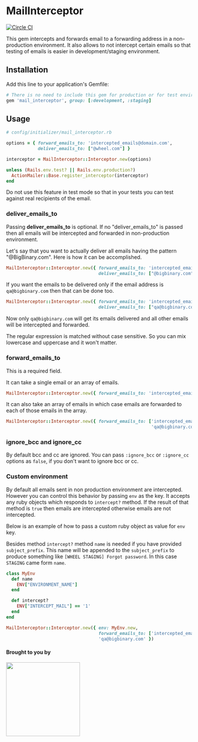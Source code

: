 # MailInterceptor

[![Circle CI](https://circleci.com/gh/bigbinary/mail_interceptor.svg?style=svg)](https://circleci.com/gh/bigbinary/mail_interceptor)

This gem intercepts and forwards email to a forwarding address in
a non-production environment. It also allows to not
intercept certain emails so that testing of emails is easier in
development/staging environment.

## Installation

Add this line to your application's Gemfile:

```ruby
# There is no need to include this gem for production or for test environment
gem 'mail_interceptor', group: [:development, :staging]
```

## Usage

```ruby
# config/initializer/mail_interceptor.rb

options = { forward_emails_to: 'intercepted_emails@domain.com',
            deliver_emails_to: ["@wheel.com"] }

interceptor = MailInterceptor::Interceptor.new(options)

unless (Rails.env.test? || Rails.env.production?)
  ActionMailer::Base.register_interceptor(interceptor)
end
```

Do not use this feature in test mode so that in your tests
you can test against real recipients of the email.

### deliver_emails_to

Passing __deliver_emails_to__ is optional. If no "deliver_emails_to"
is passed then all emails will be intercepted and forwarded in
non-production environment.

Let's say that you want to actually deliver all emails having the pattern
"@BigBinary.com". Here is how it can be accomplished.

```ruby
MailInterceptor::Interceptor.new({ forward_emails_to: 'intercepted_emails@domain.com',
                                   deliver_emails_to: ["@bigbinary.com"] })
```

If you want the emails to be delivered only if the email address is
`qa@bigbinary.com` then that can be done too.

```ruby
MailInterceptor::Interceptor.new({ forward_emails_to: 'intercepted_emails@domain.com',
                                   deliver_emails_to: ["qa@bigbinary.com"] })
```

Now only `qa@bigbinary.com` will get its emails delivered and all other emails
will be intercepted and forwarded.

The regular expression is matched without case sensitive. So you can mix lowercase
and uppercase and it won't matter.

### forward_emails_to

This is a required field.

It can take a single email or an array of emails.

```ruby
MailInterceptor::Interceptor.new({ forward_emails_to: 'intercepted_emails@bigbinary.com' })
```

It can also take an array of emails in which case emails are forwarded to each of those emails in the array.

```ruby
MailInterceptor::Interceptor.new({ forward_emails_to: ['intercepted_emails@bigbinary.com',
                                                       'qa@bigbinary.com' })
```

### ignore_bcc and ignore_cc

By default bcc and cc are ignored. 
You can pass `:ignore_bcc` or `:ignore_cc` options as `false`, 
if you don't want to ignore bcc or cc.

### Custom environment

By default all emails sent in non production environment are
intercepted. However you can control this behavior by passing `env` as
the key. It accepts any ruby objects which responds to `intercept?`
method. If the result of that method is `true` then emails are
intercepted otherwise emails are not intercepted.

Below is an example of how to pass a custom ruby object as value for
`env` key.

Besides method `intercept?` method `name` is needed if you have provided
`subject_prefix`. This name will be appended to the `subject_prefix` to
produce something like `[WHEEL STAGING] Forgot password`. In this case
`STAGING` came form `name`.

```ruby
class MyEnv
  def name
    ENV["ENVIRONMENT_NAME"]
  end

  def intercept?
    ENV["INTERCEPT_MAIL"] == '1'
  end
end

MailInterceptor::Interceptor.new({ env: MyEnv.new,
                                   forward_emails_to: ['intercepted_emails@bigbinary.com',
                                   'qa@bigbinary.com' })
```

#### Brought to you by
<a href='http://BigBinary.com'><img src="https://s3.amazonaws.com/bigbinary-media/horizontal/logo_blue.png" width="200px"/></a>
